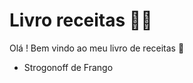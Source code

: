 # Livro receitas :man_cook:

Olá ! Bem vindo ao meu livro de receitas :wave:

- Strogonoff de Frango

  ​

